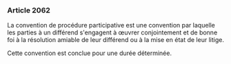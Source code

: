 ### Article 2062

La convention de procédure participative est une convention par laquelle les parties à un différend s'engagent à œuvrer conjointement et de bonne foi à la résolution amiable de leur différend ou à la mise en état de leur litige.

Cette convention est conclue pour une durée déterminée.

